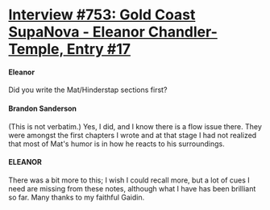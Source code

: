 # [Interview #753: Gold Coast SupaNova - Eleanor Chandler-Temple, Entry #17](https://www.theoryland.com/intvmain.php?i=753#17)

#### Eleanor

Did you write the Mat/Hinderstap sections first?

#### Brandon Sanderson

(This is not verbatim.) Yes, I did, and I know there is a flow issue there. They were amongst the first chapters I wrote and at that stage I had not realized that most of Mat's humor is in how he reacts to his surroundings.

#### ELEANOR

There was a bit more to this; I wish I could recall more, but a lot of cues I need are missing from these notes, although what I have has been brilliant so far. Many thanks to my faithful Gaidin.


